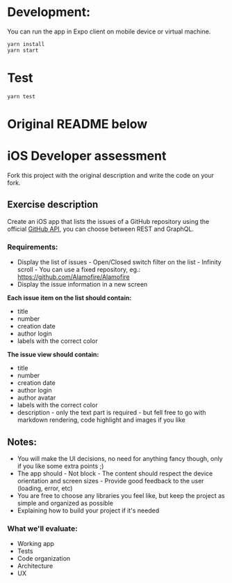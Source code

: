 # Development:

You can run the app in Expo client on mobile device or virtual machine.

```
yarn install
yarn start
```

# Test

```
yarn test
```

# Original README below

# iOS Developer assessment

Fork this project with the original description and write the code on your fork.

## Exercise description

Create an iOS app that lists the issues of a GitHub repository using the official [GitHub API](https://developer.github.com/), you can choose between REST and GraphQL.

### Requirements:

- Display the list of issues - Open/Closed switch filter on the list - Infinity scroll - You can use a fixed repository, eg.: https://github.com/Alamofire/Alamofire
- Display the issue information in a new screen

**Each issue item on the list should contain:**

- title
- number
- creation date
- author login
- labels with the correct color

**The issue view should contain:**

- title
- number
- creation date
- author login
- author avatar
- labels with the correct color
- description - only the text part is required - but fell free to go with markdown rendering, code highlight and images if you like

## Notes:

- You will make the UI decisions, no need for anything fancy though, only if you like some extra points ;)
- The app should - Not block - The content should respect the device orientation and screen sizes - Provide good feedback to the user (loading, error, etc)
- You are free to choose any libraries you feel like, but keep the project as simple and organized as possible
- Explaining how to build your project if it's needed

### What we'll evaluate:

- Working app
- Tests
- Code organization
- Architecture
- UX
